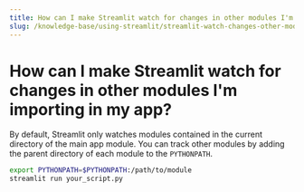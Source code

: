 ```yaml
---
title: How can I make Streamlit watch for changes in other modules I'm importing in my app?
slug: /knowledge-base/using-streamlit/streamlit-watch-changes-other-modules-importing-app
---
```


# How can I make Streamlit watch for changes in other modules I'm importing in my app?

By default, Streamlit only watches modules contained in the current directory of the main app module. You can track other modules by adding the parent directory of each module to the `PYTHONPATH`.

```bash
export PYTHONPATH=$PYTHONPATH:/path/to/module
streamlit run your_script.py
```
